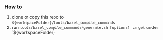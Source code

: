### How to
1. clone or copy this repo to `${workspaceFolder}/tools/bazel_compile_commands`
2. run `tools/bazel_compile_commands/generate.sh [options] target` under `${workspaceFolder}